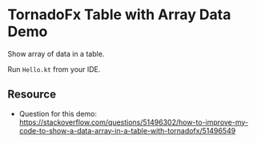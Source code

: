 TornadoFx Table with Array Data Demo
====================================

Show array of data in a table.

Run `Hello.kt` from your IDE.

Resource
--------

- Question for this demo: <https://stackoverflow.com/questions/51496302/how-to-improve-my-code-to-show-a-data-array-in-a-table-with-tornadofx/51496549>